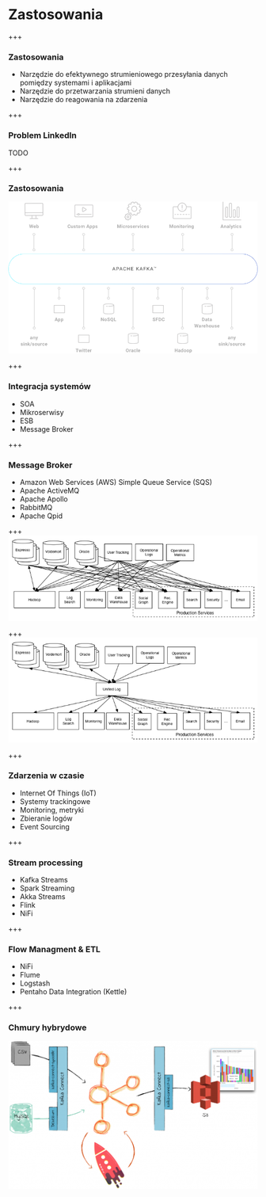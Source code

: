 
# Zastosowania

+++
### Zastosowania
* Narzędzie do efektywnego strumieniowego przesyłania danych pomiędzy systemami i aplikacjami 
* Narzędzie do przetwarzania strumieni danych
* Narzędzie do reagowania na zdarzenia


+++
### Problem LinkedIn
TODO


+++
### Zastosowania
![](assets/img/use-cases/chart-kafka-infrastructure.png)


+++
### Integracja systemów
* SOA
* Mikroserwisy
* ESB
* Message Broker


+++
### Message Broker
* Amazon Web Services (AWS) Simple Queue Service (SQS)
* Apache ActiveMQ
* Apache Apollo
* RabbitMQ
* Apache Qpid



+++
![](assets/img/use-cases/datapipeline_complex.png)



+++
![](assets/img/use-cases/datapipeline_simple.png)



+++
### Zdarzenia w czasie
* Internet Of Things (IoT)
* Systemy trackingowe
* Monitoring, metryki
* Zbieranie logów
* Event Sourcing



+++
### Stream processing
* Kafka Streams
* Spark Streaming
* Akka Streams
* Flink
* NiFi



+++
### Flow Managment & ETL
* NiFi
* Flume
* Logstash
* Pentaho Data Integration (Kettle)



+++
### Chmury hybrydowe
![](assets/img/use-cases/ksql-cloud.png)